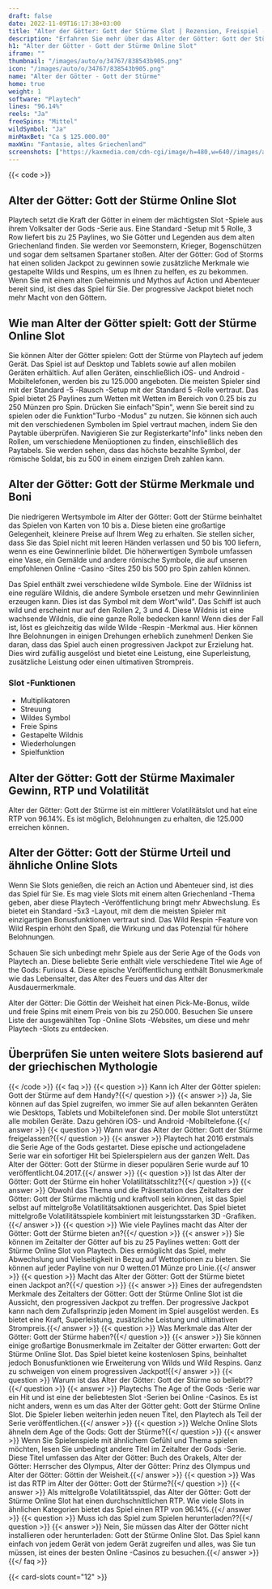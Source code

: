 ```yaml
---
draft: false
date: 2022-11-09T16:17:38+03:00
title: "Alter der Götter: Gott der Stürme Slot | Rezension, Freispiel -Demo"
description: "Erfahren Sie mehr über das Alter der Götter: Gott der Stürme Online Slot und entdecken Sie die Details, einschließlich Auszahlungen, Volatilität, RTP und erhalten Sie kostenlose Spins und Casino -Bonus von den besten CA -Online -Casinos!"
h1: "Alter der Götter - Gott der Stürme Online Slot"
iframe: ""
thumbnail: "/images/auto/o/34767/838543b905.png"
icon: "/images/auto/o/34767/838543b905.png"
name: "Alter der Götter - Gott der Stürme"
home: true
weight: 1
software: "Playtech"
lines: "96.14%"
reels: "Ja"
freeSpins: "Mittel"
wildSymbol: "Ja"
minMaxBet: "Ca $ 125.000.00"
maxWin: "Fantasie, altes Griechenland"
screenshots: ["https://kaxmedia.com/cdn-cgi/image/h=480,w=640//images/auto/o/20262/68618d35f7.png"]
---
```


{{< code >}}<h2>Alter der Götter: Gott der Stürme Online Slot</h2><p>Playtech setzt die Kraft der Götter in einem der mächtigsten Slot -Spiele aus ihrem Volksalter der Gods -Serie aus. Eine Standard -Setup mit 5 Rolle, 3 Row liefert bis zu 25 Paylines, wo Sie Götter und Legenden aus dem alten Griechenland finden. Sie werden vor Seemonstern, Krieger, Bogenschützen und sogar dem seltsamen Spartaner stoßen. Alter der Götter: God of Storms hat einen soliden Jackpot zu gewinnen sowie zusätzliche Merkmale wie gestapelte Wilds und Respins, um es Ihnen zu helfen, es zu bekommen. Wenn Sie mit einem alten Geheimnis und Mythos auf Action und Abenteuer bereit sind, ist dies das Spiel für Sie. Der progressive Jackpot bietet noch mehr Macht von den Göttern.</p><h2>Wie man Alter der Götter spielt: Gott der Stürme Online Slot</h2><p>Sie können Alter der Götter spielen: Gott der Stürme von Playtech auf jedem Gerät. Das Spiel ist auf Desktop und Tablets sowie auf allen mobilen Geräten erhältlich. Auf allen Geräten, einschließlich iOS- und Android -Mobiltelefonen, werden bis zu 125.000 angeboten. Die meisten Spieler sind mit der Standard -5 -Rausch -Setup mit der Standard 5 -Rolle vertraut. Das Spiel bietet 25 Paylines zum Wetten mit Wetten im Bereich von 0.25 bis zu 250 Münzen pro Spin. Drücken Sie einfach"Spin", wenn Sie bereit sind zu spielen oder die Funktion"Turbo -Modus" zu nutzen. Sie können sich auch mit den verschiedenen Symbolen im Spiel vertraut machen, indem Sie den Paytable überprüfen.  Navigieren Sie zur Registerkarte"Info" links neben den Rollen, um verschiedene Menüoptionen zu finden, einschließlich des Paytabels. Sie werden sehen, dass das höchste bezahlte Symbol, der römische Soldat, bis zu 500 in einem einzigen Dreh zahlen kann.</p><h2>Alter der Götter: Gott der Stürme Merkmale und Boni</h2><p>Die niedrigeren Wertsymbole im Alter der Götter: Gott der Stürme beinhaltet das Spielen von Karten von 10 bis a. Diese bieten eine großartige Gelegenheit, kleinere Preise auf Ihrem Weg zu erhalten. Sie stellen sicher, dass Sie das Spiel nicht mit leeren Händen verlassen und 50 bis 100 liefern, wenn es eine Gewinnerlinie bildet. Die höherwertigen Symbole umfassen eine Vase, ein Gemälde und andere römische Symbole, die auf unseren empfohlenen Online -Casino -Sites 250 bis 500 pro Spin zahlen können.</p><p>Das Spiel enthält zwei verschiedene wilde Symbole. Eine der Wildniss ist eine reguläre Wildnis, die andere Symbole ersetzen und mehr Gewinnlinien erzeugen kann. Dies ist das Symbol mit dem Wort"wild". Das Schiff ist auch wild und erscheint nur auf den Rollen 2, 3 und 4. Diese Wildnis ist eine wachsende Wildnis, die eine ganze Rolle bedecken kann! Wenn dies der Fall ist, löst es gleichzeitig das wilde Wilde -Respin -Merkmal aus. Hier können Ihre Belohnungen in einigen Drehungen erheblich zunehmen! Denken Sie daran, dass das Spiel auch einen progressiven Jackpot zur Erzielung hat. Dies wird zufällig ausgelöst und bietet eine Leistung, eine Superleistung, zusätzliche Leistung oder einen ultimativen Strompreis.</p><h3>
Slot -Funktionen</h3><ul>
<li></span>
Multiplikatoren</li>
<li></span>
Streuung</li>
<li></span>
Wildes Symbol</li>
<li></span>
Freie Spins</li>
<li></span>
Gestapelte Wildnis</li>
<li></span>
Wiederholungen</li>
<li></span>
Spielfunktion</li></ul><h2>Alter der Götter: Gott der Stürme Maximaler Gewinn, RTP und Volatilität</h2><p>Alter der Götter: Gott der Stürme ist ein mittlerer Volatilitätslot und hat eine RTP von 96.14%. Es ist möglich, Belohnungen zu erhalten, die 125.000 erreichen können.</p><h2>Alter der Götter: Gott der Stürme Urteil und ähnliche Online Slots</h2><p>Wenn Sie Slots genießen, die reich an Action und Abenteuer sind, ist dies das Spiel für Sie. Es mag viele Slots mit einem alten Griechenland -Thema geben, aber diese Playtech -Veröffentlichung bringt mehr Abwechslung. Es bietet ein Standard -5x3 -Layout, mit dem die meisten Spieler mit einzigartigen Bonusfunktionen vertraut sind. Das Wild Respin -Feature von Wild Respin erhöht den Spaß, die Wirkung und das Potenzial für höhere Belohnungen.</p><p>Schauen Sie sich unbedingt mehr Spiele aus der Serie Age of the Gods von Playtech an. Diese beliebte Serie enthält viele verschiedene Titel wie Age of the Gods: Furious 4. Diese epische Veröffentlichung enthält Bonusmerkmale wie das Lebensalter, das Alter des Feuers und das Alter der Ausdauermerkmale.</p><p>Alter der Götter: Die Göttin der Weisheit hat einen Pick-Me-Bonus, wilde und freie Spins mit einem Preis von bis zu 250.000. Besuchen Sie unsere Liste der ausgewählten Top -Online Slots -Websites, um diese und mehr Playtech -Slots zu entdecken.</p><h2>Überprüfen Sie unten weitere Slots basierend auf der griechischen Mythologie</h2>

{{< /code >}}
{{< faq >}}
{{< question >}} Kann ich Alter der Götter spielen: Gott der Stürme auf dem Handy?{{</ question >}}
{{< answer >}} Ja, Sie können auf das Spiel zugreifen, wo immer Sie auf allen bekannten Geräten wie Desktops, Tablets und Mobiltelefonen sind. Der mobile Slot unterstützt alle mobilen Geräte. Dazu gehören iOS- und Android -Mobiltelefone.{{</ answer >}}
{{< question >}} Wann war das Alter der Götter: Gott der Stürme freigelassen?{{</ question >}}
{{< answer >}} Playtech hat 2016 erstmals die Serie Age of the Gods gestartet. Diese epische und actiongeladene Serie war ein sofortiger Hit bei Spielerspielern aus der ganzen Welt. Das Alter der Götter: Gott der Stürme in dieser populären Serie wurde auf 10 veröffentlicht.04.2017.{{</ answer >}}
{{< question >}} Ist das Alter der Götter: Gott der Stürme ein hoher Volatilitätsschlitz?{{</ question >}}
{{< answer >}} Obwohl das Thema und die Präsentation des Zeitalters der Götter: Gott der Stürme mächtig und kraftvoll sein können, ist das Spiel selbst auf mittelgroße Volatilitätsaktionen ausgerichtet. Das Spiel bietet mittelgroße Volatilitätsspiele kombiniert mit leistungsstarken 3D -Grafiken.{{</ answer >}}
{{< question >}} Wie viele Paylines macht das Alter der Götter: Gott der Stürme bieten an?{{</ question >}}
{{< answer >}} Sie können im Zeitalter der Götter auf bis zu 25 Paylines wetten: Gott der Stürme Online Slot von Playtech. Dies ermöglicht das Spiel, mehr Abwechslung und Vielseitigkeit in Bezug auf Wettoptionen zu bieten. Sie können auf jeder Payline von nur 0 wetten.01 Münze pro Linie.{{</ answer >}}
{{< question >}} Macht das Alter der Götter: Gott der Stürme bietet einen Jackpot an?{{</ question >}}
{{< answer >}} Eines der aufregendsten Merkmale des Zeitalters der Götter: Gott der Stürme Online Slot ist die Aussicht, den progressiven Jackpot zu treffen. Der progressive Jackpot kann nach dem Zufallsprinzip jeden Moment im Spiel ausgelöst werden. Es bietet eine Kraft, Superleistung, zusätzliche Leistung und ultimativen Strompreis.{{</ answer >}}
{{< question >}} Was Merkmale das Alter der Götter: Gott der Stürme haben?{{</ question >}}
{{< answer >}} Sie können einige großartige Bonusmerkmale im Zeitalter der Götter erwarten: Gott der Stürme Online Slot. Das Spiel bietet keine kostenlosen Spins, beinhaltet jedoch Bonusfunktionen wie Erweiterung von Wilds und Wild Respins. Ganz zu schweigen von einem progressiven Jackpot!{{</ answer >}}
{{< question >}} Warum ist das Alter der Götter: Gott der Stürme so beliebt??{{</ question >}}
{{< answer >}} Playtechs The Age of the Gods -Serie war ein Hit und ist eine der beliebtesten Slot -Serien bei Online -Casinos. Es ist nicht anders, wenn es um das Alter der Götter geht: Gott der Stürme Online Slot. Die Spieler lieben weiterhin jeden neuen Titel, den Playtech als Teil der Serie veröffentlichen.{{</ answer >}}
{{< question >}} Welche Online Slots ähneln dem Age of the Gods: Gott der Stürme?{{</ question >}}
{{< answer >}} Wenn Sie Spielenspiele mit ähnlichem Gefühl und Thema spielen möchten, lesen Sie unbedingt andere Titel im Zeitalter der Gods -Serie. Diese Titel umfassen das Alter der Götter: Buch des Orakels, Alter der Götter: Herrscher des Olympus, Alter der Götter: Prinz des Olympus und Alter der Götter: Göttin der Weisheit.{{</ answer >}}
{{< question >}} Was ist das RTP im Alter der Götter: Gott der Stürme?{{</ question >}}
{{< answer >}} Als mittelgroße Volatilitätsspiel, das Alter der Götter: Gott der Stürme Online Slot hat einen durchschnittlichen RTP. Wie viele Slots in ähnlichen Kategorien bietet das Spiel einen RTP von 96.14%.{{</ answer >}}
{{< question >}} Muss ich das Spiel zum Spielen herunterladen??{{</ question >}}
{{< answer >}} Nein, Sie müssen das Alter der Götter nicht installieren oder herunterladen: Gott der Stürme Online Slot. Das Spiel kann einfach von jedem Gerät von jedem Gerät zugreifen und alles, was Sie tun müssen, ist eines der besten Online -Casinos zu besuchen.{{</ answer >}}
{{</ faq >}}

 {{< card-slots count="12" >}}